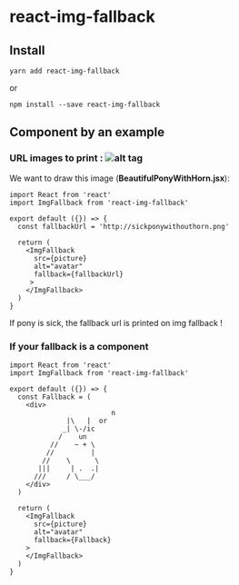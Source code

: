 # react-img-fallback
## Install
`yarn add react-img-fallback`

or

`npm install --save react-img-fallback`

## Component by an example
### URL images to print : ![alt tag](https://s-media-cache-ak0.pinimg.com/736x/fe/92/c0/fe92c04bd02a5f740a7611c6379b2878.jpg)
We want to draw this image (**BeautifulPonyWithHorn.jsx**):
```es6
import React from 'react'
import ImgFallback from 'react-img-fallback'

export default ({}) => {
  const fallbackUrl = 'http://sickponywithouthorn.png' 

  return (
    <ImgFallback
      src={picture}
      alt="avatar"
      fallback={fallbackUrl}
     >
    </ImgFallback>
  )
}
```

If pony is sick, the fallback url is printed on img fallback !

### If your fallback is a component
```es6
import React from 'react'
import ImgFallback from 'react-img-fallback'

export default ({}) => {
  const Fallback = (
    <div>
                         n
              |\   |  or
             _| \-/ic
            /    un
          //    ~ + \
         //         |
        //    \      \
       |||     | .  .|
      ///     / \___/
    </div>
  )

  return (
    <ImgFallback
      src={picture}
      alt="avatar"
      fallback={Fallback}
    >
    </ImgFallback>
  )
}
```
